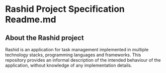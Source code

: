 # Rashid Project Specification Readme.md

## About the Rashid project

Rashid is an application for task management implemented in multiple technology stacks, programming languages and frameworks. This repository provides an informal description of the intended behaviour of the application, without knowledge of any implementation details.
